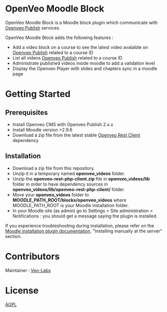 # OpenVeo Moodle Block

OpenVeo Moodle Block is a Moodle block plugin which communicate with [Openveo Publish](https://github.com/veo-labs/openveo-publish) services.

OpenVeo Moodle Block adds the following features :

- Add a video block on a course to see the latest video avalaible on [Openveo Publish](https://github.com/veo-labs/openveo-publish) related to a course ID
- List all videos [Openveo Publish](https://github.com/veo-labs/openveo-publish) related to a course ID
- Administrate published videos inside moodle to add a validation level
- Display the Openveo Player with slides and chapters sync in a moodle page

# Getting Started

## Prerequisites
- Install Openveo CMS with Openveo Publish 2.x.x
- Install Moodle version >2.9.6
- Download a zip file from the latest stable [Openveo Rest Client](https://github.com/veo-labs/openveo-rest-php-client) dependency

## Installation
- Download a zip file from this repository.
- Unzip it in a temporary named **openveo_videos** folder.
- Unzip the **openveo-rest-php-client.zip** file in **openveo_videos/lib** folder in order to have dependency sources in **openveo_videos/lib/openveo-rest-php-client/** folder.
- Move your **openveo_videos** folder to **MOODLE_PATH_ROOT/blocks/openveo_videos**  where MOODLE_PATH_ROOT is your Moodle installation folder.
- In your Moodle site (as admin) go to Settings > Site administration > Notifications : you should get a message saying the plugin is installed.

If you experience troubleshooting during installation, please refer on the [Moodle installation plugin documentation](https://docs.moodle.org/29/en/Installing_plugins), "Installing manually at the server" section.

# Contributors

Maintainer : [Veo-Labs](http://www.veo-labs.com/)

# License

[AGPL](http://www.gnu.org/licenses/agpl-3.0.en.html)
